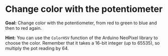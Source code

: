 # Change color with the potentiometer

**Goal:** Change color with the potentiometer, from red to green to blue and
then to red again.

**Hint:** You can use the `ColorHSV` function of the Arduino NeoPixel library
to choose the color. Remember that it takes a 16-bit integer (up to 65535),
so multiply the pot reading by 64.
